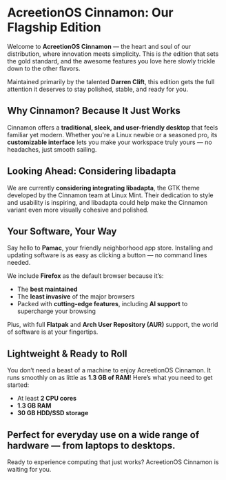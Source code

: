 # AcreetionOS Cinnamon: Our Flagship Edition

Welcome to **AcreetionOS Cinnamon** — the heart and soul of our distribution, where innovation meets simplicity. This is *the* edition that sets the gold standard, and the awesome features you love here slowly trickle down to the other flavors.

Maintained primarily by the talented **Darren Clift**, this edition gets the full attention it deserves to stay polished, stable, and ready for you.

## Why Cinnamon? Because It Just Works

Cinnamon offers a **traditional, sleek, and user-friendly desktop** that feels familiar yet modern. Whether you're a Linux newbie or a seasoned pro, its **customizable interface** lets you make your workspace truly yours — no headaches, just smooth sailing.

## Looking Ahead: Considering libadapta

We are currently **considering integrating libadapta**, the GTK theme developed by the Cinnamon team at Linux Mint. Their dedication to style and usability is inspiring, and libadapta could help make the Cinnamon variant even more visually cohesive and polished.

## Your Software, Your Way

Say hello to **Pamac**, your friendly neighborhood app store. Installing and updating software is as easy as clicking a button — no command lines needed.

We include **Firefox** as the default browser because it’s:

- The **best maintained**
- The **least invasive** of the major browsers
- Packed with **cutting-edge features**, including **AI support** to supercharge your browsing

Plus, with full **Flatpak** and **Arch User Repository (AUR)** support, the world of software is at your fingertips.

## Lightweight & Ready to Roll

You don’t need a beast of a machine to enjoy AcreetionOS Cinnamon. It runs smoothly on as little as **1.3 GB of RAM**! Here’s what you need to get started:

- At least **2 CPU cores**
- **1.3 GB RAM**
- **30 GB HDD/SSD storage**

Perfect for everyday use on a wide range of hardware — from laptops to desktops.
---

Ready to experience computing that just works? AcreetionOS Cinnamon is waiting for you.
